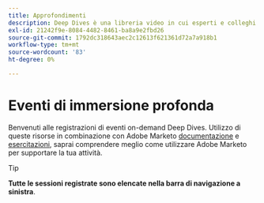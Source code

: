 ```yaml
---
title: Approfondimenti
description: Deep Dives è una libreria video in cui esperti e colleghi hanno condiviso i loro pensieri e idee su come utilizzare al meglio Adobe Marketo.
exl-id: 21242f9e-8084-4482-8461-ba8a9e2fbd26
source-git-commit: 1792dc318643aec2c12613f621361d72a7a918b1
workflow-type: tm+mt
source-wordcount: '83'
ht-degree: 0%

---
```


# Eventi di immersione profonda

Benvenuti alle registrazioni di eventi on-demand Deep Dives. Utilizzo di queste risorse in combinazione con Adobe Marketo [documentazione](https://experienceleague.adobe.com/docs/marketo-engage.html) e [esercitazioni](https://experienceleague.adobe.com/docs/marketo-learn/tutorials/overview.html), saprai comprendere meglio come utilizzare Adobe Marketo per supportare la tua attività.

>[!TIP]
>
>**Tutte le sessioni registrate sono elencate nella barra di navigazione a sinistra**.

